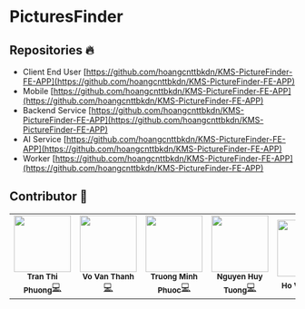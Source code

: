 # PicturesFinder
## Repositories 🔥
* Client End User [https://github.com/hoangcnttbkdn/KMS-PictureFinder-FE-APP](https://github.com/hoangcnttbkdn/KMS-PictureFinder-FE-APP)
* Mobile [https://github.com/hoangcnttbkdn/KMS-PictureFinder-FE-APP](https://github.com/hoangcnttbkdn/KMS-PictureFinder-FE-APP)
* Backend Service [https://github.com/hoangcnttbkdn/KMS-PictureFinder-FE-APP](https://github.com/hoangcnttbkdn/KMS-PictureFinder-FE-APP)
* AI Service [https://github.com/hoangcnttbkdn/KMS-PictureFinder-FE-APP](https://github.com/hoangcnttbkdn/KMS-PictureFinder-FE-APP)
* Worker [https://github.com/hoangcnttbkdn/KMS-PictureFinder-FE-APP](https://github.com/hoangcnttbkdn/KMS-PictureFinder-FE-APP)

## Contributor 🌟
<table>
  <tr>
    <td align="center"><img src="https://avatars.githubusercontent.com/u/61351523?v=4" width="100px;" alt=""/><br /><sub><b>Tran Thi Phuong</b></sub><a href="https://github.com/pphuongdut" title="Frontend Dev">💻</a>
    <td align="center"><img src="https://avatars.githubusercontent.com/u/80233350?v=4" width="100px;" alt=""/><br /><sub><b>Vo Van Thanh</b></sub><a href="https://github.com/jthanh8144" title="Backend Dev">💻</a>
    <td align="center"><img src="https://avatars.githubusercontent.com/u/65323507?v=4" width="100px;" alt=""/><br /><sub><b>Truong Minh Phuoc</b></sub><a href="https://github.com/phuocleoceo" title="Backend De">💻</a>
    <td align="center"><img src="https://avatars.githubusercontent.com/u/53045632?v=4" width="100px;" alt=""/><br /><sub><b>Nguyen Huy Tuong</b></sub><a href="https://github.com/huytuong010101" title="AI Dev">💻</a>
    <td align="center"><img src="https://avatars.githubusercontent.com/u/54426113?v=4" width="100px;" alt=""/><br /><sub><b>Ho Van Vy</b></sub><a href="https://github.com/hovanvydut" title="AI Dev">💻</a>
        <td align="center"><img src="https://avatars.githubusercontent.com/u/63831488?v=4" width="100px;" alt=""/><br /><sub><b>Nguyen Minh Dung</b></sub><a href="https://github.com/dungngminh" title="Mobile Dev">📱</a>
            <td align="center"><img src="https://avatars.githubusercontent.com/u/117372990?v=4" width="100px;" alt=""/><br /><sub><b>Huy Hoang</b></sub><a href="https://github.com/hoangcnttbkdn" title="Devops">🛠</a>
  </tr>
</table>
